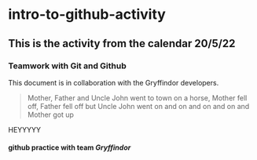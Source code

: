 # intro-to-github-activity
## This is the activity from the calendar 20/5/22

### Teamwork with Git and Github
This document is in collaboration with the Gryffindor developers.

> Mother, Father and Uncle John went to town on a horse, Mother fell off, Father fell off but Uncle John went on and on and on and on
> and Mother got up 

HEYYYYY

#### github practice with team ***Gryffindor***
